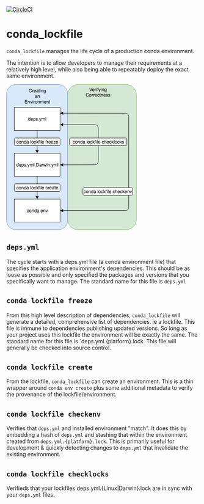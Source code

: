 [![CircleCI](https://circleci.com/gh/Nextdoor/conda_lockfile.svg?style=svg)](https://circleci.com/gh/Nextdoor/conda_lockfile)

conda_lockfile
==============

`conda_lockfile` manages the life cycle of a production conda environment.

The intention is to allow developers to manage their requirements at a
relatively high level, while also being able to repeatably deploy the exact
same environment.

![Workflow](img/workflow.png)

`deps.yml`
-----------------------
The cycle starts with a deps.yml file (a conda environment file) that specifies
the application environment's dependencies.  This should be as loose as
possible and only specified the packages and versions that you specifically
want to manage.  The standard name for this file is `deps.yml`

`conda lockfile freeze`
-----------------------
From this high level description of dependencies, `conda_lockfile` will
generate a detailed, comprehensive list of dependencies.  ie a lockfile.  This
file is immune to dependencies publishing updated versions.  So long as your
project uses this lockfile the environment will be exactly the same.  The
standard name for this file is `deps.yml.{platform}.lock.  This file will generally be
checked into source control.

`conda lockfile create`
-----------------------
From the lockfile, `conda_lockfile` can create an environment. This is a
thin wrapper around `conda env create` plus some additional metadata
to verify the provenance of the lockfile/environment.

`conda lockfile checkenv`
----------------------
Verifies that `deps.yml` and installed environment "match".  It does this by
embedding a hash of `deps.yml` and stashing that within the environment created
from `deps.yml.{platform}.lock`.  This is primarily useful for development & quickly
detecting changes to `deps.yml` that invalidate the existing environment.

`conda lockfile checklocks`
---------------------------
Verifieds that your lockfiles deps.yml.{Linux|Darwin}.lock are in sync with
your `deps.yml` files.
